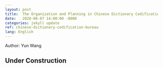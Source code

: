 ```yaml
---
layout: post
title:  The Organization and Planning in Chinese Dictionary Codification Bureau
date:   2020-06-07 14:00:00 -0000
categories: jekyll update
ref: chinese-dictionary-codification-bureau
lang: English
---
```


Author: Yun Wang

<h2>Under Construction</h2>



